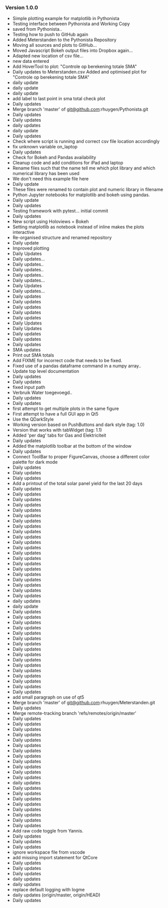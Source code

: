### Version 1.0.0
- Simple plotting example for matplotlib in Pythonista
- Testing interface between Pythonista and Working Copy
- saved from Pythonista..
- Testing how to push to GitHub again
- Added Meterstanden to the Pythonista Repository
- Moving all sources and plots to GitHub...
- Moved Javascript Bokeh output files into Dropbox again...
- Adapted new location of csv file...
- new data entered
- Add HoverTool to plot: "Controle op berekening totale SMA"
- Daily updates to Meterstanden.csv Added and optimised plot for "Controle op berekening totale SMA"
- daily update
- daily update
- daily update
- add label to last point in sma total check plot
- Daily updates
- Merge branch 'master' of git@github.com:rhuygen/Pythonista.git
- Daily updates
- Daily updates
- daily updates
- daily update
- Daily updates
- Check where script is running and correct csv file location accordingly
- fix unknown variable on_laptop
- Daily updates
- Check for Bokeh and Pandas availability
- Cleanup code and add conditions for iPad and laptop
- Rename files such that the name tell me which plot library and which numerical library has been used
- We don't need this example file here
- Daily update
- These files were renamed to contain plot and numeric library in filename
- Python Jupyter notebooks for matplotlib and bokeh using pandas.
- Daily update
- Daily updates
- Testing framework with pytest... initial commit
- Daily updates
- New script using Holoviews = Bokeh
- Setting matplotlib as notebook instead of inline makes the plots interactive
- Re-organised structure and renamed repository
- Daily update
- Improved plotting
- Daily Updates
- Daily updates...
- Daily updates..
- Daily updates..
- Daily updates..
- Daily updates...
- Daily Updates
- Daily updates...
- Daily updates
- Daily updates
- Daily updates
- Daily updates
- Daily updates
- Daily Updates
- Daily Updates
- Daily updates
- Daily updates
- Daily updates
- SMA updates
- Print out SMA totals
- Add FIXME for incorrect code that needs to be fixed.
- Fixed use of a pandas dataframe command in a numpy array..
- Update top level documentation
- Daily updates
- Daily updates
- fixed input path
- Verbruik Water toegevoegd..
- Daily updates
- Daily updates
- first attempt to get multiple plots in the same figure
- First attempt to have a full GUI app in Qt5
- Use the QDarkStyle
- Working version based on PushButtons and dark style (tag: 1.0)
- Version that works with tabWidget (tag: 1.1)
- Added 'per dag' tabs for Gas and Elektriciteit
- Daily updates
- Added the matplotlib toolbar at the bottom of the window
- Daily updates
- Connect ToolBar to proper FigureCanvas, choose a different color palette for dark mode
- Daily updates
- Dialy updates
- Dialy updates
- Add a printout of the total solar panel yield for the last 20 days
- Daily updates
- Daily updates
- Daily updates
- Daily updates
- Daily updates
- Daily updates
- Daily updates
- Daily updates
- Daily updates
- Daily updates
- Daily updates
- Daily updates
- Daily updates
- Daily updates
- Daily updates
- Daily updates
- Daily updates
- Daily updates
- Daily updates
- Daily updates
- Daily updates
- daily updates
- daily update
- Daily updates
- Daily updates
- Daily updates
- Daily updates
- Daily updates
- Daily updates
- Daily updates
- Daily updates
- Daily updates
- Daily updates
- Daily updates
- Daily updates
- Daily updates
- Daily updates
- Daily updates
- Daily updates
- add small paragraph on use of qt5
- Merge branch 'master' of git@github.com:rhuygen/Meterstanden.git
- Daily updates
- Merge remote-tracking branch 'refs/remotes/origin/master'
- Daily updates
- Daily updates
- Daily updates
- Daily updates
- Daily updates
- Daily updates
- Daily updates
- Daily updates
- Daily updates
- Daily updates
- Daily updates
- Daily updates
- daily updates
- Daily updates
- Daily updates
- Daily updates
- Daily updates
- Daily updates
- Daily updates
- Daily updates
- Daily updates
- Add raw code toggle from Yannis.
- Daily updates
- Daily updates
- Daily updates
- ignore workspace file from vscode
- add missing import statement for QtCore
- Daily updates
- Daily updates
- Daily updates
- daily updates
- daily updates
- replace default logging with logme
- daily updates (origin/master, origin/HEAD)
- Daily updates

